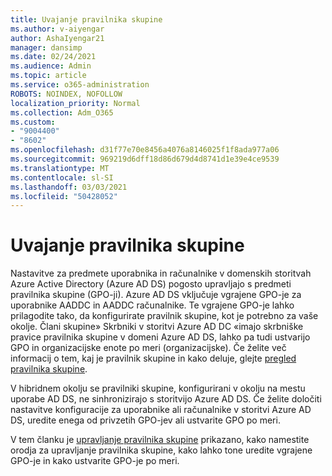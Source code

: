 ```yaml
---
title: Uvajanje pravilnika skupine
ms.author: v-aiyengar
author: AshaIyengar21
manager: dansimp
ms.date: 02/24/2021
ms.audience: Admin
ms.topic: article
ms.service: o365-administration
ROBOTS: NOINDEX, NOFOLLOW
localization_priority: Normal
ms.collection: Adm_O365
ms.custom:
- "9004400"
- "8602"
ms.openlocfilehash: d31f77e70e8456a4076a8146025f1f8ada977a06
ms.sourcegitcommit: 969219d6dff18d86d679d4d8741d1e39e4ce9539
ms.translationtype: MT
ms.contentlocale: sl-SI
ms.lasthandoff: 03/03/2021
ms.locfileid: "50428052"
---
```

# <a name="gpo-deployment"></a>Uvajanje pravilnika skupine

Nastavitve za predmete uporabnika in računalnike v domenskih storitvah Azure Active Directory (Azure AD DS) pogosto upravljajo s predmeti pravilnika skupine (GPO-ji). Azure AD DS vključuje vgrajene GPO-je za uporabnike AADDC in AADDC računalnike. Te vgrajene GPO-je lahko prilagodite tako, da konfigurirate pravilnik skupine, kot je potrebno za vaše okolje. Člani skupine» Skrbniki v storitvi Azure AD DC «imajo skrbniške pravice pravilnika skupine v domeni Azure AD DS, lahko pa tudi ustvarijo GPO in organizacijske enote po meri (organizacijske). Če želite več informacij o tem, kaj je pravilnik skupine in kako deluje, glejte [pregled pravilnika skupine](https://docs.microsoft.com/previous-versions/windows/it-pro/windows-server-2012-R2-and-2012/hh831791(v=ws.11)).

V hibridnem okolju se pravilniki skupine, konfigurirani v okolju na mestu uporabe AD DS, ne sinhronizirajo s storitvijo Azure AD DS. Če želite določiti nastavitve konfiguracije za uporabnike ali računalnike v storitvi Azure AD DS, uredite enega od privzetih GPO-jev ali ustvarite GPO po meri.

V tem članku je [upravljanje pravilnika skupine](https://docs.microsoft.com/azure/active-directory-domain-services/manage-group-policy) prikazano, kako namestite orodja za upravljanje pravilnika skupine, kako lahko tone uredite vgrajene GPO-je in kako ustvarite GPO-je po meri.
